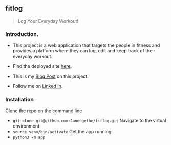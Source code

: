 ## fitlog
> Log Your Everyday Workout!

### Introduction.
* This project is a web application that targets the people in fitness and provides a platform where they can log, edit and keep track of their everyday workout.


* Find the deployed site [here](https://intense-fjord-70970.herokuapp.com/login?next=%2Flogout).
* This is my [Blog Post](https://www.linkedin.com/pulse/fitlog-jane-ng-ethe/?published=t) on this project.
* Follow me on [Linked In](https://www.linkedin.com/in/jane-ng-ethe-62879217b/).


### Installation
Clone the repo on the command line
* `git clone git@github.com:Janengethe/fitlog.git`
Navigate to the virtual environment
* `source venv/bin/activate`
Get the app running
* `python3 -m app`